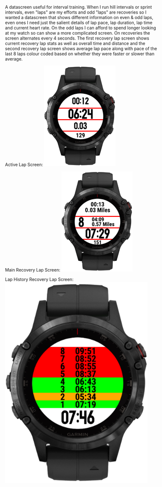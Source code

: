 A datascreen useful for interval training. When I run hill intervals or sprint intervals, even "laps" are my efforts and odd "laps" are recoveries so I wanted a datascreen that shows different information on even & odd laps, even ones I need just the salient details of lap pace, lap duration, lap time and current heart rate. On the odd laps I can afford to spend longer looking at my watch so can show a more complicated screen. On recoveries the screen alternates every 4 seconds. The first recovery lap screen shows current recovery lap stats as well as overall time and distance and the second recovery lap screen shows average lap pace along with pace of the last 8 laps colour coded based on whether they were faster or slower than average.

Active Lap Screen:
![active](screenshots/active.png "screenshot")

Main Recovery Lap Screen:
![inactive](screenshots/inactive.png "screenshot")

Lap History Recovery Lap Screen:
![laphistory](screenshots/laphistory.png "screenshot")